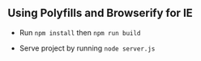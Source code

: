 ## Using Polyfills and Browserify for IE

- Run `npm install` then `npm run build`

- Serve project by running `node server.js`